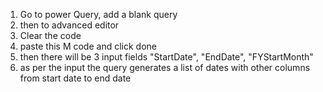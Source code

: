 1. Go to power Query, add a blank query 
2. then to advanced editor
3. Clear the code 
4. paste this M code and click done 
5. then there will be 3 input fields "StartDate", "EndDate", "FYStartMonth"
6. as per the input the query generates a list of dates with other columns from start date to end date
